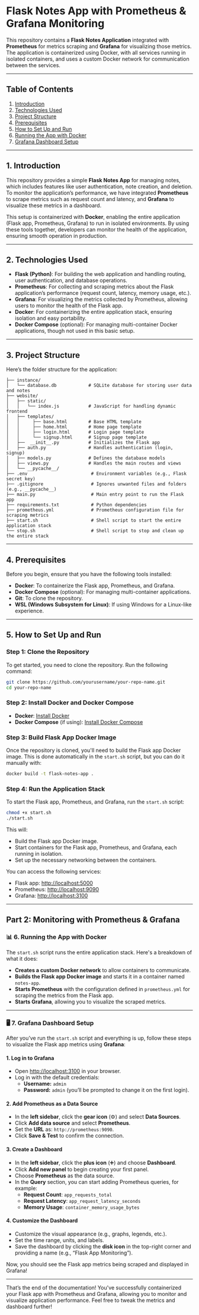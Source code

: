 # Flask Notes App with Prometheus & Grafana Monitoring

This repository contains a **Flask Notes Application** integrated with **Prometheus** for metrics scraping and **Grafana** for visualizing those metrics. The application is containerized using Docker, with all services running in isolated containers, and uses a custom Docker network for communication between the services.

---

## Table of Contents

1. [Introduction](#introduction)
2. [Technologies Used](#technologies-used)
3. [Project Structure](#project-structure)
4. [Prerequisites](#prerequisites)
5. [How to Set Up and Run](#how-to-set-up-and-run)
6. [Running the App with Docker](#running-the-app-with-docker)
7. [Grafana Dashboard Setup](#grafana-dashboard-setup)

---

## 1. Introduction

This repository provides a simple **Flask Notes App** for managing notes, which includes features like user authentication, note creation, and deletion. To monitor the application’s performance, we have integrated **Prometheus** to scrape metrics such as request count and latency, and **Grafana** to visualize these metrics in a dashboard.

This setup is containerized with **Docker**, enabling the entire application (Flask app, Prometheus, Grafana) to run in isolated environments. By using these tools together, developers can monitor the health of the application, ensuring smooth operation in production.

---

## 2. Technologies Used

- **Flask (Python)**: For building the web application and handling routing, user authentication, and database operations.
- **Prometheus**: For collecting and scraping metrics about the Flask application’s performance (request count, latency, memory usage, etc.).
- **Grafana**: For visualizing the metrics collected by Prometheus, allowing users to monitor the health of the Flask app.
- **Docker**: For containerizing the entire application stack, ensuring isolation and easy portability.
- **Docker Compose** (optional): For managing multi-container Docker applications, though not used in this basic setup.

---

## 3. Project Structure

Here’s the folder structure for the application:

```
├── instance/
│   └── database.db            # SQLite database for storing user data and notes
├── website/
│   ├── static/
│   │   └── index.js           # JavaScript for handling dynamic frontend
│   ├── templates/
│   │     ├── base.html        # Base HTML template
│   │     ├── home.html        # Home page template
│   │     ├── login.html       # Login page template
│   │     └── signup.html      # Signup page template    
│   ├──  __init__.py           # Initializes the Flask app
│   ├── auth.py                # Handles authentication (login, signup)
│   ├── models.py              # Defines the database models
│   ├── views.py               # Handles the main routes and views
│   └── __pycache__/
├── .env                        # Environment variables (e.g., Flask secret key)
├── .gitignore                  # Ignores unwanted files and folders (e.g., __pycache__)
├── main.py                     # Main entry point to run the Flask app
├── requirements.txt            # Python dependencies
├── prometheus.yml              # Prometheus configuration file for scraping metrics
├── start.sh                    # Shell script to start the entire application stack
└── stop.sh                     # Shell script to stop and clean up the entire stack
```

---

## 4. Prerequisites

Before you begin, ensure that you have the following tools installed:

- **Docker**: To containerize the Flask app, Prometheus, and Grafana.
- **Docker Compose** (optional): For managing multi-container applications.
- **Git**: To clone the repository.
- **WSL (Windows Subsystem for Linux)**: If using Windows for a Linux-like experience.

---

## 5. How to Set Up and Run

### Step 1: Clone the Repository

To get started, you need to clone the repository. Run the following command:

```bash
git clone https://github.com/yourusername/your-repo-name.git
cd your-repo-name
```

### Step 2: Install Docker and Docker Compose

- **Docker**: [Install Docker](https://docs.docker.com/get-docker/)
- **Docker Compose** (if using): [Install Docker Compose](https://docs.docker.com/compose/install/)

### Step 3: Build Flask App Docker Image

Once the repository is cloned, you'll need to build the Flask app Docker image. This is done automatically in the `start.sh` script, but you can do it manually with:

```bash
docker build -t flask-notes-app .
```

### Step 4: Run the Application Stack

To start the Flask app, Prometheus, and Grafana, run the `start.sh` script:

```bash
chmod +x start.sh
./start.sh
```

This will:

- Build the Flask app Docker image.
- Start containers for the Flask app, Prometheus, and Grafana, each running in isolation.
- Set up the necessary networking between the containers.

You can access the following services:

- Flask app: [http://localhost:5000](http://localhost:5000)
- Prometheus: [http://localhost:9090](http://localhost:9090)
- Grafana: [http://localhost:3100](http://localhost:3100)

---

## Part 2: Monitoring with Prometheus & Grafana

### 📊 6. Running the App with Docker

The `start.sh` script runs the entire application stack. Here's a breakdown of what it does:

- **Creates a custom Docker network** to allow containers to communicate.
- **Builds the Flask app Docker image** and starts it in a container named `notes-app`.
- **Starts Prometheus** with the configuration defined in `prometheus.yml` for scraping the metrics from the Flask app.
- **Starts Grafana**, allowing you to visualize the scraped metrics.

---

### 🖥️ 7. Grafana Dashboard Setup

After you’ve run the `start.sh` script and everything is up, follow these steps to visualize the Flask app metrics using **Grafana**:

#### 1. Log in to Grafana

- Open [http://localhost:3100](http://localhost:3100) in your browser.
- Log in with the default credentials:
  - **Username:** `admin`
  - **Password:** `admin` (you’ll be prompted to change it on the first login).

#### 2. Add Prometheus as a Data Source

- In the **left sidebar**, click the **gear icon** (⚙️) and select **Data Sources**.
- Click **Add data source** and select **Prometheus**.
- Set the **URL** as: `http://prometheus:9090`.
- Click **Save & Test** to confirm the connection.

#### 3. Create a Dashboard

- In the **left sidebar**, click the **plus icon** (➕) and choose **Dashboard**.
- Click **Add new panel** to begin creating your first panel.
- Choose **Prometheus** as the data source.
- In the **Query** section, you can start adding Prometheus queries, for example:
  - **Request Count**: `app_requests_total`
  - **Request Latency**: `app_request_latency_seconds`
  - **Memory Usage**: `container_memory_usage_bytes`

#### 4. Customize the Dashboard

- Customize the visual appearance (e.g., graphs, legends, etc.).
- Set the time range, units, and labels.
- Save the dashboard by clicking the **disk icon** in the top-right corner and providing a name (e.g., “Flask App Monitoring”).

Now, you should see the Flask app metrics being scraped and displayed in Grafana!

---

That’s the end of the documentation! You've successfully containerized your Flask app with Prometheus and Grafana, allowing you to monitor and visualize application performance. Feel free to tweak the metrics and dashboard further!
